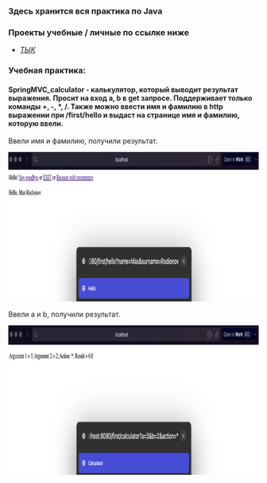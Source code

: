 ### Здесь хранится вся практика по Java

### Проекты учебные / личные по ссылке ниже
- <a href="https://github.com/general9k/java_projects"> *ТЫК* </a>

### Учебная практика:

#### SpringMVC_calculator - калькулятор, который выводит результат выражения. Просит на вход a, b в get запросе. Поддерживает только команды +, -, *, /. Также можно ввести имя и фамилию в http выражении при /first/hello и выдаст на странице имя и фамилию, которую ввели.

Ввели имя и фамилию, получили результат.

<img src="img/MVC1.png" alt="MVC1" height="300" />

Ввели a и b, получили результат.

<img src="img/MVC2.png" alt="MVC2" height="300" />
